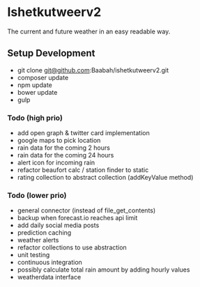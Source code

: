 Ishetkutweerv2
========================
The current and future weather in an easy readable way.

## Setup Development

* git clone git@github.com:Baabah/ishetkutweerv2.git
* composer update
* npm update
* bower update
* gulp

### Todo (high prio)
* add open graph & twitter card implementation
* google maps to pick location
* rain data for the coming 2 hours
* rain data for the coming 24 hours
* alert icon for incoming rain
* refactor beaufort calc / station finder to static
* rating collection to abstract collection (addKeyValue method)

### Todo (lower prio)
* general connector (instead of file_get_contents)
* backup when forecast.io reaches api limit
* add daily social media posts
* prediction caching
* weather alerts
* refactor collections to use abstraction
* unit testing
* continuous integration
* possibly calculate total rain amount by adding hourly values
* weatherdata interface